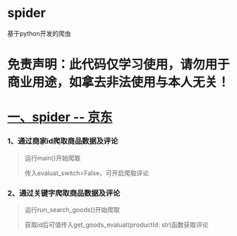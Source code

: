 # spider
基于python开发的爬虫

# 免责声明：此代码仅学习使用，请勿用于商业用途，如拿去非法使用与本人无关！

# [一、spider -- 京东](.....)

### 1、通过商家id爬取商品数据及评论

   > 运行main()开始爬取
   > 
   > 传入evaluat_switch=False，可开启爬取评论

### 2、通过关键字爬取商品数据及评论

   >  运行run_search_goods()开始爬取
   >
   > 获取id后可值传入get_goods_evaluat(productId: str)函数获取评论
